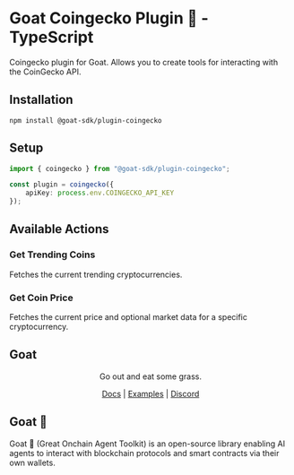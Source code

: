 # Goat Coingecko Plugin 🐐 - TypeScript

Coingecko plugin for Goat. Allows you to create tools for interacting with the CoinGecko API.

## Installation
```
npm install @goat-sdk/plugin-coingecko
```

## Setup
    
```typescript
import { coingecko } from "@goat-sdk/plugin-coingecko";

const plugin = coingecko({ 
    apiKey: process.env.COINGECKO_API_KEY 
});
```

## Available Actions

### Get Trending Coins
Fetches the current trending cryptocurrencies.

### Get Coin Price
Fetches the current price and optional market data for a specific cryptocurrency.

## Goat

<div align="center">
Go out and eat some grass.

[Docs](https://ohmygoat.dev) | [Examples](https://github.com/goat-sdk/goat/tree/main/typescript/examples) | [Discord](https://discord.gg/goat-sdk)</div>

## Goat 🐐
Goat 🐐 (Great Onchain Agent Toolkit) is an open-source library enabling AI agents to interact with blockchain protocols and smart contracts via their own wallets.

